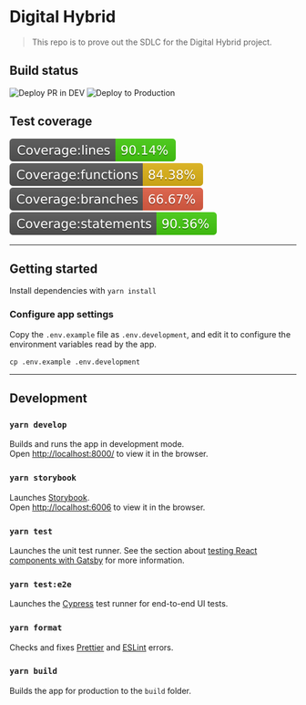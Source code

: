 # Digital Hybrid

>This repo is to prove out the SDLC for the Digital Hybrid project.

## Build status

![Deploy PR in DEV](https://github.com/dmwgroup/digital-hybrid/workflows/Deploy%20terraform%20and%20frontend%20to%20PR%20environment/badge.svg)
![Deploy to Production](https://github.com/dmwgroup/digital-hybrid/workflows/Deploy%20all%20the%20way%20to%20the%20PRODUCTION%20environment/badge.svg)

## Test coverage

![Test coverage: lines](./hybrid-frontend/badges/badge-lines.svg)
![Test coverage: functions](./hybrid-frontend/badges/badge-functions.svg)
![Test coverage: branches](./hybrid-frontend/badges/badge-branches.svg)
![Test coverage: statements](./hybrid-frontend/badges/badge-statements.svg)

---

## Getting started

Install dependencies with ```yarn install```

### Configure app settings

Copy the `.env.example` file as `.env.development`, and edit it to configure the environment variables read by the app.

    cp .env.example .env.development

---

## Development

### `yarn develop`

Builds and runs the app in development mode.  
Open [http://localhost:8000/](http://localhost:8000/) to view it in the browser.

### `yarn storybook`

Launches [Storybook](https://storybook.js.org/).  
Open [http://localhost:6006](http://localhost:6006) to view it in the browser.

### `yarn test`

Launches the unit test runner.
See the section about [testing React components with Gatsby](https://www.gatsbyjs.com/docs/how-to/testing/testing-react-components/) for more information.

### `yarn test:e2e`

Launches the [Cypress](https://www.cypress.io/) test runner for end-to-end UI tests.

### `yarn format`

Checks and fixes [Prettier](https://prettier.io/) and [ESLint](https://eslint.org/) errors.

### `yarn build`

Builds the app for production to the `build` folder.
